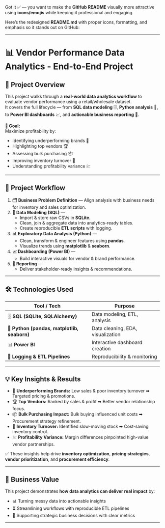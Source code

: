
Got it ✅ — you want to make the **GitHub README** visually more attractive using **icons/emojis** while keeping it professional and engaging.  

Here’s the redesigned **README.md** with proper icons, formatting, and emphasis so it stands out on GitHub:  

***

# 📊 Vendor Performance Data Analytics - End-to-End Project

## 📌 Project Overview

This project walks through a **real-world data analytics workflow** to evaluate vendor performance using a retail/wholesale dataset.  
It covers the full lifecycle — from **SQL data modeling** 🗄, **Python analysis** 🐍, to **Power BI dashboards** 📈, and **actionable business reporting** 📝.  

**🎯 Goal:**  
Maximize profitability by:  
- Identifying underperforming brands 🚩  
- Highlighting top vendors 🏆  
- Assessing bulk purchasing 📦  
- Improving inventory turnover 🔄  
- Understanding profitability variance 💹  

***

## 🔄 Project Workflow

1. **🗂 Business Problem Definition** — Align analysis with business needs for inventory and sales optimization.  
2. **💾 Data Modeling (SQL)** —  
   - Import & store raw CSVs in **SQLite**.  
   - Clean, join & aggregate data into analytics-ready tables.  
   - Create reproducible **ETL scripts** with logging.
3. **📊 Exploratory Data Analysis (Python)** —  
   - Clean, transform & engineer features using **pandas**.  
   - Visualize trends using **matplotlib** & **seaborn**.
4. **📈 Dashboarding (Power BI)** —  
   - Build interactive visuals for vendor & brand performance.  
5. **📝 Reporting** —  
   - Deliver stakeholder-ready insights & recommendations.  

***

## 🛠 Technologies Used

| Tool / Tech | Purpose |
|-------------|---------|
| 🗄 **SQL (SQLite, SQLAlchemy)** | Data modeling, ETL, analysis |
| 🐍 **Python (pandas, matplotlib, seaborn)** | Data cleaning, EDA, visualization |
| 📊 **Power BI** | Interactive dashboard creation |
| 📜 **Logging & ETL Pipelines** | Reproducibility & monitoring |

***

## 💡 Key Insights & Results

- 🚩 **Underperforming Brands:** Low sales & poor inventory turnover ➡ Targeted pricing & promotions.  
- 🏆 **Top Vendors:** Ranked by sales & profit ➡ Better vendor relationship focus.  
- 📦 **Bulk Purchasing Impact:** Bulk buying influenced unit costs ➡ Procurement strategy refinement.  
- 🔄 **Inventory Turnover:** Identified slow-moving stock ➡ Cost-saving inventory control.  
- 💹 **Profitability Variance:** Margin differences pinpointed high-value vendor partnerships.  

✅ These insights help drive **inventory optimization**, **pricing strategies**, **vendor prioritization**, and **procurement efficiency**.

***

## 💼 Business Value

This project demonstrates **how data analytics can deliver real impact** by:  
- 📊 Turning messy data into actionable insights  
- ⏳ Streamlining workflows with reproducible ETL pipelines  
- 🚀 Supporting strategic business decisions with clear metrics  

***
